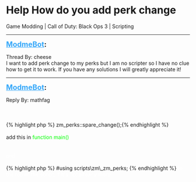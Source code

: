 # Help How do you add perk change
Game Modding | Call of Duty: Black Ops 3 | Scripting

---
<strong style="font-size: 1.4em;"><span style="text-decoration: underline;text-decoration-color: #34a7f9;"><span style="color:#34a7f9;">ModmeBot</span></span>:</strong>

<p>Thread By: cheese<br />I want to add perk change to my perks but I am no scripter so I have no clue how to get it to work. If you have any solutions I will greatly appreciate it!</p>

---
<strong style="font-size: 1.4em;"><span style="text-decoration: underline;text-decoration-color: #34a7f9;"><span style="color:#34a7f9;">ModmeBot</span></span>:</strong>

<p>Reply By: mathfag<br /> <br /> <br /> <br />{% highlight php %}
zm_perks::spare_change();{% endhighlight %}
 <br /> <br />add this in <span style="color:#00ff00;">function main()</span><br /> <br /> <br /><span style="color:#ffffff;">and</span><br /> <br />{% highlight php %}
#using scripts\zm\_zm_perks;
{% endhighlight %}
<span style="color:#ffffff;">to the top of the script, if it&#39;s not already there</span></p>
